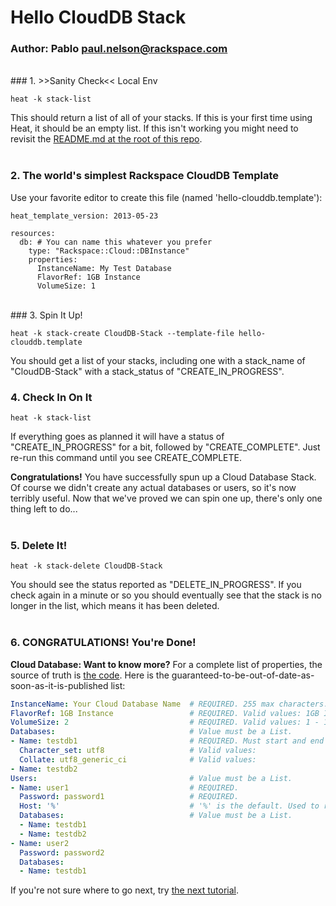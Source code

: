 # Hello CloudDB Stack
### Author: Pablo <paul.nelson@rackspace.com>
</br>
### 1. >>Sanity Check<< Local Env

```shell
heat -k stack-list
```

This should return a list of all of your stacks. If this is your first time using Heat, it should be an empty list. If this isn't working you might need to revisit the [README.md at the root of this repo](/).
</br>
</br>
### 2. The world's simplest Rackspace CloudDB Template

Use your favorite editor to create this file (named 'hello-clouddb.template'):

```shell
heat_template_version: 2013-05-23

resources:
  db: # You can name this whatever you prefer
    type: "Rackspace::Cloud::DBInstance"
    properties:
      InstanceName: My Test Database
      FlavorRef: 1GB Instance
      VolumeSize: 1
```
</br>
### 3. Spin It Up!

```shell
heat -k stack-create CloudDB-Stack --template-file hello-clouddb.template
```

You should get a list of your stacks, including one with a stack_name of "CloudDB-Stack" with a stack_status of "CREATE_IN_PROGRESS".
</br>
### 4. Check In On It

```shell
heat -k stack-list
```

If everything goes as planned it will have a status of "CREATE_IN_PROGRESS" for a bit, followed by "CREATE_COMPLETE". Just re-run this command until you see CREATE_COMPLETE.

__Congratulations!__ You have successfully spun up a Cloud Database Stack. Of course we didn't create any actual databases or users, so it's now terribly useful. Now that we've proved we can spin one up, there's only one thing left to do...
</br>
</br>
### 5. Delete It!

```shell
heat -k stack-delete CloudDB-Stack
```

You should see the status reported as "DELETE_IN_PROGRESS". If you check again in a minute or so you should eventually see that the stack is no longer in the list, which means it has been deleted.
</br>
</br>
### 6. CONGRATULATIONS! You're Done!

__Cloud Database: Want to know more?__ For a complete list of properties, the source of truth is [the code](https://github.com/openstack/heat/blob/master/contrib/rackspace/heat/engine/plugins/clouddatabase.py). Here is the guaranteed-to-be-out-of-date-as-soon-as-it-is-published list:

```yaml
InstanceName: Your Cloud Database Name  # REQUIRED. 255 max characters.
FlavorRef: 1GB Instance                 # REQUIRED. Valid values: 1GB Instance, 2GB Instance, 4GB Instance, 8GB Instance, 16GB Instance
VolumeSize: 2                           # REQUIRED. Valid values: 1 - 150 (Gigabytes)
Databases:                              # Value must be a List.
- Name: testdb1                         # REQUIRED. Must start and end with alphanumeric or underscore and can also contain: @, ?, #, space
  Character_set: utf8                   # Valid values: 
  Collate: utf8_generic_ci              # Valid values: 
- Name: testdb2
Users:                                  # Value must be a List.
- Name: user1                           # REQUIRED.
  Password: password1                   # REQUIRED.
  Host: '%'                             # '%' is the default. Used to restrict access to specific IP addresses
  Databases:                            # Value must be a List.
  - Name: testdb1
  - Name: testdb2
- Name: user2
  Password: password2
  Databases:
  - Name: testdb1
```

If you're not sure where to go next, try [the next tutorial](/104.Hello-CloudDNS).
